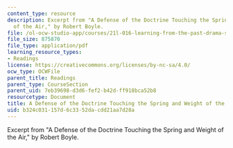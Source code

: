 ```yaml
---
content_type: resource
description: Excerpt from "A Defense of the Doctrine Touching the Spring and Weight
  of the Air," by Robert Boyle.
file: /ol-ocw-studio-app/courses/21l-016-learning-from-the-past-drama-science-performance-spring-2009/b324c031157d6c3352dacdd21aa7d28a_MIT21L_016s09_read07_boyle_defense.pdf
file_size: 875870
file_type: application/pdf
learning_resource_types:
- Readings
license: https://creativecommons.org/licenses/by-nc-sa/4.0/
ocw_type: OCWFile
parent_title: Readings
parent_type: CourseSection
parent_uid: 7eb39698-d3d6-fef2-b42d-ff918bca52b8
resourcetype: Document
title: A Defense of the Doctrine Touching the Spring and Weight of the Air
uid: b324c031-157d-6c33-52da-cdd21aa7d28a
---
```

Excerpt from "A Defense of the Doctrine Touching the Spring and Weight of the Air," by Robert Boyle.